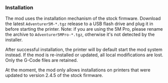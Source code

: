 
### Installation

The mod uses the installation mechanism of the stock firmware. Download the latest `Adventurer5M-*.tgz` release to a USB flash drive and plug it in before starting the printer. Note: if you are using the 5M Pro, please rename the archive to `Adventurer5MPro-*.tgz`, otherwise it's not detected by the installer.

After successful installation, the printer will by default start the mod system instead. If the mod is re-installed or updated, all local modifications are lost. Only the G-Code files are retained.

At the moment, the mod only allows installations on printers that were updated to version 2.4.5 of the stock firmware.